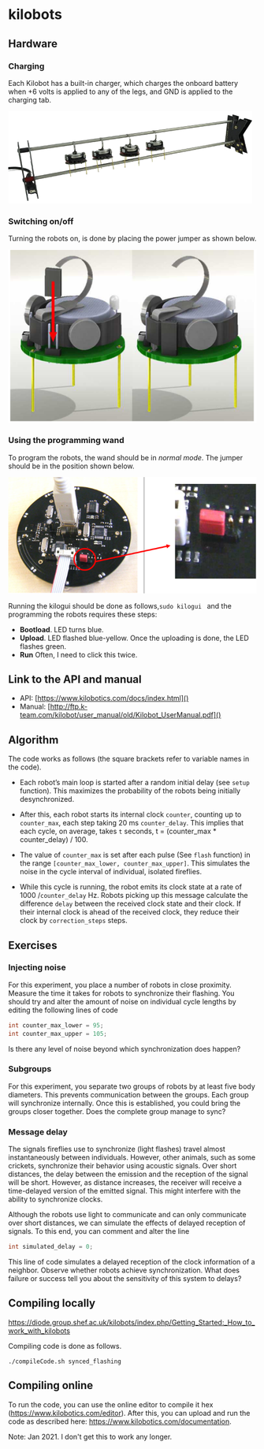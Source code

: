 # kilobots

## Hardware

### Charging

Each Kilobot has a built-in charger, which charges the onboard battery when +6 volts is applied to any of the legs, and GND is applied to the charging tab.

![](misc/charger.png) 


### Switching on/off

Turning the robots on, is done by placing the power jumper as shown below.

![](misc/power.png) 

### Using the programming wand

To program the robots, the wand should be in *normal mode*. The jumper should be in the position shown below.

![programmer](misc/programmer.png)

Running the kilogui should be done as follows,`sudo kilogui ` and the programming the robots requires these steps:

+ **Bootload**. LED turns blue.
+ **Upload**. LED flashed blue-yellow. Once the uploading is done, the LED flashes green.
+ **Run**  Often, I need to click this twice.



## Link to the API and manual

+ API: [https://www.kilobotics.com/docs/index.html]()
+ Manual: [http://ftp.k-team.com/kilobot/user_manual/old/Kilobot_UserManual.pdf]()

## Algorithm

The code works as follows (the square brackets refer to variable names in the code). 

+ Each robot’s main loop is started after a random initial delay (see `setup` function). This maximizes the probability of the robots being initially desynchronized. 

+ After this, each robot starts its internal clock `counter`, counting up to `counter_max`, each step taking 20 ms `counter_delay`. This implies that each cycle, on average, takes `t` seconds, t  = (counter_max * counter_delay) / 100.


+ The value of `counter_max` is set after each pulse (See `flash` function) in the range `[counter_max_lower, counter_max_upper]`. This simulates the noise in the cycle interval of individual, isolated fireflies. 
+ While this cycle is running, the robot emits its clock state at a rate of 1000 /`counter_delay` Hz. Robots picking up this message calculate the difference `delay` between the received clock state and their clock. If their internal clock is ahead of the received clock, they reduce their clock by `correction_steps` steps.

## Exercises

### Injecting noise

For this experiment, you place a number of robots in close proximity. Measure the time it takes for robots to synchronize their flashing. You should try and alter the amount of noise on individual cycle lengths by editing the following lines of code 

```c
int counter_max_lower = 95;
int counter_max_upper = 105;
```

Is there any level of noise beyond which synchronization does happen?

### Subgroups

For this experiment, you separate two groups of robots by at least five body diameters. This prevents communication between the groups. Each group will synchronize internally. Once this is established, you could bring the groups closer together. Does the complete group manage to sync? 

### Message delay

The signals fireflies use to synchronize (light flashes) travel almost instantaneously between individuals. However, other animals, such as some crickets, synchronize their behavior using acoustic signals. Over short distances, the delay between the emission and the reception of the signal will be short. However, as distance increases, the receiver will receive a time-delayed version of the emitted signal. This might interfere with the ability to synchronize clocks. 

Although the robots use light to communicate and can only communicate over short distances, we can simulate the effects of delayed reception of signals. To this end, you can comment and alter the line

```c
int simulated_delay = 0;
```

This line of code simulates a delayed reception of the clock information of a neighbor. Observe whether robots achieve synchronization. What does failure or success tell you about the sensitivity of this system to delays?


## Compiling locally 

https://diode.group.shef.ac.uk/kilobots/index.php/Getting_Started:_How_to_work_with_kilobots

Compiling code is done as follows.

```
./compileCode.sh synced_flashing
```

## Compiling online

To run the code, you can use the online editor to compile it hex (https://www.kilobotics.com/editor). After this, you can upload and run the code as described here: https://www.kilobotics.com/documentation.  

Note: Jan 2021. I don't get this to work any longer.